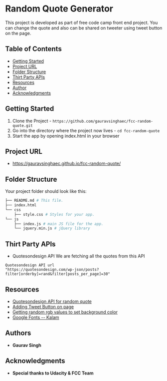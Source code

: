 # Random Quote Generator
This project is developed as part of free code camp front end project.
You can change the quote and also can be shared on tweeter using tweet button on the page.

## Table of Contents

* [Getting Started](#getting-started)
* [Project URL](#project-url)
* [Folder Structure](#folder-structure)
* [Thirt Party APIs](#thirt-party-apis)
* [Resources](#resources)
* [Author](#author)
* [Acknowledgments](#acknowledgments)

## Getting Started
1. Clone the Project - `https://github.com/gauravsinghaec/fcc-random-quote.git`
2. Go into the directory where the project now lives - `cd fcc-random-quote`
3. Start the app by opening index.html in your browser

## Project URL

* https://gauravsinghaec.github.io/fcc-random-quote/

## Folder Structure
Your project folder should look like this:
```sh
├── README.md # This file.
├── index.html
└── css
    ├── style.css # Styles for your app.
└── js
    ├── index.js # main JS file for the app.
    └── jquery.min.js # jQuery library
```

## Thirt Party APIs
* Quotesondesign API
	We are fetching all the quotes from this API
```
Quotesondesign API url
"https://quotesondesign.com/wp-json/posts?filter[orderby]=rand&filter[posts_per_page]=30"
```

## Resources
* [Quotesondesign API for random quote](https://quotesondesign.com/api-v4-0/)
* [Adding Tweet Button on page](https://dev.twitter.com/web/tweet-button)
* [Getting random rgb values to set background color](https://code.sololearn.com/W1kYx6w2bdu6/?ref=app#js)
* [Google Fonts -- Kalam](https://fonts.google.com/specimen/Kalam/)

## Authors
* **Gaurav Singh**

## Acknowledgments
* **Special thanks to Udacity & FCC Team**

